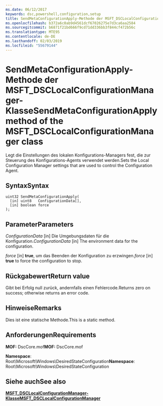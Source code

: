 ```yaml
---
ms.date: 06/12/2017
keywords: dsc,powershell,configuration,setup
title: SendMetaConfigurationApply-Methode der MSFT_DSCLocalConfigurationManager-Klasse
ms.openlocfilehash: b372a6c0ab9d4561dcf67026275e7d3ca6aa2584
ms.sourcegitcommit: b6871f21bd666f9cd71dd336bb3f844cf472b56c
ms.translationtype: MTE95
ms.contentlocale: de-DE
ms.lasthandoff: 02/03/2019
ms.locfileid: "55679144"
---
```

# <a name="sendmetaconfigurationapply-method-of-the-msftdsclocalconfigurationmanager-class"></a><span data-ttu-id="b2648-103">SendMetaConfigurationApply-Methode der MSFT_DSCLocalConfigurationManager-Klasse</span><span class="sxs-lookup"><span data-stu-id="b2648-103">SendMetaConfigurationApply method of the MSFT_DSCLocalConfigurationManager class</span></span>

<span data-ttu-id="b2648-104">Legt die Einstellungen des lokalen Konfigurations-Managers fest, die zur Steuerung des Konfigurations-Agents verwendet werden.</span><span class="sxs-lookup"><span data-stu-id="b2648-104">Sets the Local Configuration Manager settings that are used to control the Configuration Agent.</span></span>

## <a name="syntax"></a><span data-ttu-id="b2648-105">Syntax</span><span class="sxs-lookup"><span data-stu-id="b2648-105">Syntax</span></span>

```mof
uint32 SendMetaConfigurationApply(
  [in] uint8   ConfigurationData[],
  [in] boolean force
);
```

## <a name="parameters"></a><span data-ttu-id="b2648-106">Parameter</span><span class="sxs-lookup"><span data-stu-id="b2648-106">Parameters</span></span>

<span data-ttu-id="b2648-107">*ConfigurationData* \[in\] Die Umgebungsdaten für die Konfiguration.</span><span class="sxs-lookup"><span data-stu-id="b2648-107">*ConfigurationData* \[in\] The environment data for the configuration.</span></span>

<span data-ttu-id="b2648-108">*force* \[in\] **true**, um das Beenden der Konfiguration zu erzwingen.</span><span class="sxs-lookup"><span data-stu-id="b2648-108">*force* \[in\] **true** to force the configuration to stop.</span></span>

## <a name="return-value"></a><span data-ttu-id="b2648-109">Rückgabewert</span><span class="sxs-lookup"><span data-stu-id="b2648-109">Return value</span></span>

<span data-ttu-id="b2648-110">Gibt bei Erfolg null zurück, andernfalls einen Fehlercode.</span><span class="sxs-lookup"><span data-stu-id="b2648-110">Returns zero on success; otherwise returns an error code.</span></span>

## <a name="remarks"></a><span data-ttu-id="b2648-111">Hinweise</span><span class="sxs-lookup"><span data-stu-id="b2648-111">Remarks</span></span>

<span data-ttu-id="b2648-112">Dies ist eine statische Methode.</span><span class="sxs-lookup"><span data-stu-id="b2648-112">This is a static method.</span></span>

## <a name="requirements"></a><span data-ttu-id="b2648-113">Anforderungen</span><span class="sxs-lookup"><span data-stu-id="b2648-113">Requirements</span></span>

<span data-ttu-id="b2648-114">**MOF:** DscCore.mof</span><span class="sxs-lookup"><span data-stu-id="b2648-114">**MOF:** DscCore.mof</span></span>

<span data-ttu-id="b2648-115">**Namespace**: Root\Microsoft\Windows\DesiredStateConfiguration</span><span class="sxs-lookup"><span data-stu-id="b2648-115">**Namespace**: Root\Microsoft\Windows\DesiredStateConfiguration</span></span>

## <a name="see-also"></a><span data-ttu-id="b2648-116">Siehe auch</span><span class="sxs-lookup"><span data-stu-id="b2648-116">See also</span></span>

[<span data-ttu-id="b2648-117">**MSFT_DSCLocalConfigurationManager-Klasse**</span><span class="sxs-lookup"><span data-stu-id="b2648-117">**MSFT_DSCLocalConfigurationManager**</span></span>](msft-dsclocalconfigurationmanager.md)